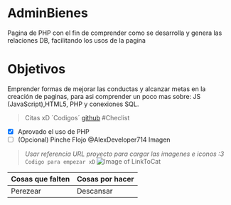 # AdminBienes
Pagina de PHP con el fin de comprender como se desarrolla
y genera las relaciones DB, facilitando los usos de la pagina
# Objetivos
Emprender formas de mejorar las conductas y alcanzar metas
en la creación de paginas, para asi comprender un poco mas 
sobre: JS (JavaScript),HTML5, PHP y conexiones SQL.
> Citas xD
´Codigos´
[github](www.github.com)
#Checlist
- [x] Aprovado el uso de PHP
- [ ] \(Opcional) Pinche Flojo
@AlexDeveloper714
Imagen
> *Usar referencia URL proyecto para cargar las imagenes e iconos :3*
`Codigo para empezar xD`
![Image of LinkToCat](https://octodex.github.com/images/linktocat.jpg)

Cosas que falten | Cosas por hacer
------------ | -------------
Perezear | Descansar
